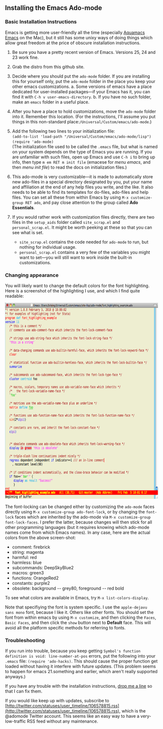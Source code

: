 ## Installing the Emacs Ado-mode
### Basic Installation Instructions

Emacs is getting more user-friendly all the time (especially [Aquamacs Emacs](http://aquamacs.org) on the Mac), but it still has some unixy ways of doing things which allow great freedom at the price of obscure installation instructions.

1. Be sure you have a pretty recent version of Emacs. Versions 25, 24 and 23 work fine.

2. Grab the distro from this github site.

3. Decide where you should put the `ado-mode` folder. If you are installing this for yourself only, put the `ado-mode` folder in the place you keep your other emacs customizations.
  a. Some versions of emacs have a place dedicated for user-installed packages&mdash;if your Emacs has it, you can find it with `C-h v user-emacs-directory`.
  b. If you have no such folder, make an `emacs` folder in a useful place.

4. After you have a place to hold customizations, move the `ado-mode` folder into it. Remember this location. (For the instructions, I'll assume you put things in this non-standard place:`/Universal/Custom/emacs/ado-mode`.)

5. Add the following two lines to your initialization file:   
    `(add-to-list 'load-path "/Universal/Custom/emacs/ado-mode/lisp")`   
    `(require 'ado-mode)`   
  (The initialization file used to be called the `.emacs` file, but what is named on your system depends on the type of Emacs you are running. If you are unfamiliar with such files, open up Emacs and use `C-h i` to bring up info, then type `m em RET m init file` (emacese for _menu emacs_, and then _menu init file_) to read the docs on initialization files.)
6. This ado-mode is very customizable&mdash;it is made to automatically store new ado-files in a special directory designated by you, put your name and affiliation at the end of any help files you write, and the like. It also needs to be able to find its templates for do-files, ado-files and help files. You can set all these from within Emacs by using  `M-x customize-group RET ado`, and pay close attention to the group called **Ado Essentials**. 

7. If you would rather work with customization files directly, there are two files in the `setup_aids` folder called `site_scrap.el` and `personal_scrap.el`. It might be worth peeking at these so that you can see what is set.
    * `site_scrap.el` contains the code needed for `ado-mode` to run, but nothing for individual usage.
    * `personal_scrap.el` contains a very few of the variables you might want to set&mdash;you will still want to work inside the built-in customizations.
	     
### Changing appearance
	
You will likely want to change the default colors for the font highlighting. Here is a screenshot of the highlighting I use, and which I find quite readable:
	<div style="text-align: center;"><img src="docs4github/ado_highlighting.png" width="880" height="646" alt="highlighing example"></div>
	
The font-locking can be changed either by customizing the `ado-mode` faces directly using `M-x customize-group ado-font-lock`, or by changing the `font-lock` faces which are inherited by the ado-mode via `M-x customize-group font-lock-faces`. I prefer the latter, because changes will then stick for all other programming languages (but it requires knowing which ado-mode names come from which Emacs names). In any case, here are the actual colors from the above screen-shot:
  * comment: firebrick
  * string: magenta
  * harmful: red
  * harmless: blue
  * subcommands: DeepSkyBlue2
  * macros: green3
  * functions: OrangeRed2
  * constants: purple2
  * obsolete: background -- grey80, foreground -- red bold
	
To see what colors are available in Emacs, try `M-x list-colors-display`.
	
Note that specifiying the font is system specific. I use the `apple-dejavu sans mono` font, because I like it. Others like other fonts. You should set the font from within emacs by using `M-x customize`, and then clicking the `Faces`, `Basic Faces`, and then click the `show` button next to **Default** face. This will avoid all the platform specific methods for referring to fonts.

### Troubleshooting
	
If you run into trouble, because you keep getting `Symbol's function definition is void: line-number-at-pos` errors, put the following into your `.emacs` file: `(require 'ado-hacks)`. This should cause the proper function get loaded without having it interfere with future updates. (This problem seems to happen for emacs 21.something and earlier, which aren't really supported anyways.)	

If you have any trouble with the installation instructions, [drop me a line](&#109;&#97;&#105;&#108;&#116;&#111;:&#98;&#114;&#105;&#115;&#105;&#110;&#103;&#64;&#109;&#97;&#99;&#46;&#99;&#111;&#109;) so that I can fix them.

If you would like keep up with updates, subscribe to [http://twitter.com/statuses/user_timeline/106578815.rss](http://twitter.com/statuses/user_timeline/106578815.rss), which is the @adomode Twitter account. This seems like an easy way to have a very-low-traffic RSS feed without any maintenance.
